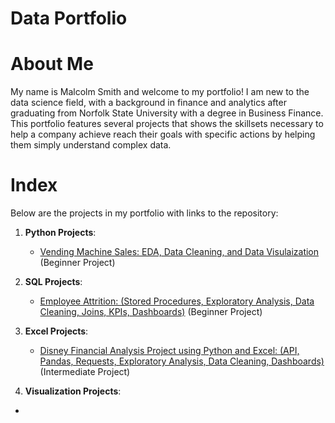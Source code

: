 # Data Portfolio

# About Me
My name is Malcolm Smith and welcome to my portfolio! I am new to the data science field, with a background in finance and analytics after graduating from Norfolk State University with a degree in Business Finance. This portfolio features several projects that shows the skillsets necessary to help a company achieve reach their goals with specific actions by helping them simply understand complex data.  

# Index
Below are the projects in my portfolio with links to the repository:
1. __Python Projects__:
   * [Vending Machine Sales: EDA, Data Cleaning, and Data Visulaization](PythonProjects/VendingMachineSales) (Beginner Project)

2. __SQL Projects__:
   * [Employee Attrition: (Stored Procedures, Exploratory Analysis, Data Cleaning, Joins, KPIs, Dashboards)](https://github.com/MalcolmQSmith/EmployeeAttrition) (Beginner Project)

3. __Excel Projects__:
   * [Disney Financial Analysis Project using Python and Excel: (API, Pandas, Requests, Exploratory Analysis, Data Cleaning, Dashboards)](https://github.com/MalcolmQSmith/DisneyFinancialAnalysis) (Intermediate Project)

4. __Visualization Projects__:
  * 
